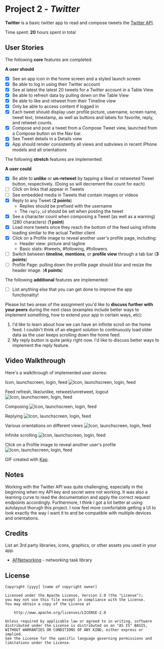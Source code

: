 # Project 2 - *Twitter*

**Twitter** is a basic twitter app to read and compose tweets the [Twitter API](https://apps.twitter.com/).

Time spent: **20** hours spent in total

## User Stories

The following **core** features are completed:

**A user should**

- [x] See an app icon in the home screen and a styled launch screen
- [x] Be able to log in using their Twitter account
- [x] See at latest the latest 20 tweets for a Twitter account in a Table View
- [x] Be able to refresh data by pulling down on the Table View
- [x] Be able to like and retweet from their Timeline view
- [x] Only be able to access content if logged in
- [x] Each tweet should display user profile picture, username, screen name, tweet text, timestamp, as well as buttons and labels for favorite, reply, and retweet counts.
- [x] Compose and post a tweet from a Compose Tweet view, launched from a Compose button on the Nav bar.
- [x] See Tweet details in a Details view
- [x] App should render consistently all views and subviews in recent iPhone models and all orientations

The following **stretch** features are implemented:

**A user could**

- [x] Be able to **unlike** or **un-retweet** by tapping a liked or retweeted Tweet button, respectively. (Doing so will decrement the count for each)
- [ ] Click on links that appear in Tweets
- [ ] See embedded media in Tweets that contain images or videos
- [x] Reply to any Tweet (**2 points**)
  - Replies should be prefixed with the username
  - The `reply_id` should be set when posting the tweet
- [x] See a character count when composing a Tweet (as well as a warning) (280 characters) (**1 point**)
- [x] Load more tweets once they reach the bottom of the feed using infinite loading similar to the actual Twitter client
- [x] Click on a Profile image to reveal another user's profile page, including:
  - Header view: picture and tagline
  - Basic stats: #tweets, #following, #followers
- [ ] Switch between **timeline**, **mentions**, or **profile view** through a tab bar (**3 points**)
- [ ] Profile Page: pulling down the profile page should blur and resize the header image. (**4 points**)

The following **additional** features are implemented:

- [ ] List anything else that you can get done to improve the app functionality!

Please list two areas of the assignment you'd like to **discuss further with your peers** during the next class (examples include better ways to implement something, how to extend your app in certain ways, etc):

1. I'd like to learn about how we can have an infinite scroll on the home feed. I couldn't think of an elegant solution to continuously load older data as the user keeps scrolling down the home feed.
2. My reply button is quite janky right now. I'd like to discuss better ways to implement the reply feature.

## Video Walkthrough

Here's a walkthrough of implemented user stories:

Icon, launchscreen, login, feed
<img src='https://github.com/iristfu/Twitter/blob/main/twitter-demo-1.gif' title='Icon, launchscreen, login, feed' width='' alt='Icon, launchscreen, login, feed' />

Feed refresh, like/unlike, retweet/unretweet, logout
<img src='https://github.com/iristfu/Twitter/blob/main/twitter-demo-2.gif' title='Icon, launchscreen, login, feed' width='' alt='Icon, launchscreen, login, feed' />

Composing
<img src='https://github.com/iristfu/Twitter/blob/main/twitter-demo-6.gif' title='Icon, launchscreen, login, feed' width='' alt='Icon, launchscreen, login, feed' />

Replying
<img src='https://github.com/iristfu/Twitter/blob/main/twitter-demo-3.gif' title='Icon, launchscreen, login, feed' width='' alt='Icon, launchscreen, login, feed' />

Various orientations on different views
<img src='https://github.com/iristfu/Twitter/blob/main/twitter-demo-5.gif' title='Icon, launchscreen, login, feed' width='' alt='Icon, launchscreen, login, feed' />

Infinite scrolling
<img src='https://github.com/iristfu/Twitter/blob/main/twitter-demo-infinite-scroll.gif' title='Icon, launchscreen, login, feed' width='' alt='Icon, launchscreen, login, feed' />

Click on a Profile image to reveal another user's profile
<img src='https://github.com/iristfu/Twitter/blob/main/twitter-demo-7-profile-view.gif' title='Icon, launchscreen, login, feed' width='' alt='Icon, launchscreen, login, feed' />



GIF created with [Kap](https://getkap.co/).

## Notes

Working with the Twitter API was quite challenging, especially in the beginning when my API key and secret were not working. It was also a learning curve to read the documentation and apply the correct request endpoints accordingly. Furthermore, I think I got a lot better at using autolayout thorugh this project. I now feel more comfortable getting a UI to look exactly the way I want it to and be compatible with multiple devices and orientations. 

## Credits

List an 3rd party libraries, icons, graphics, or other assets you used in your app.

- [AFNetworking](https://github.com/AFNetworking/AFNetworking) - networking task library

## License

    Copyright [yyyy] [name of copyright owner]

    Licensed under the Apache License, Version 2.0 (the "License");
    you may not use this file except in compliance with the License.
    You may obtain a copy of the License at

        http://www.apache.org/licenses/LICENSE-2.0

    Unless required by applicable law or agreed to in writing, software
    distributed under the License is distributed on an "AS IS" BASIS,
    WITHOUT WARRANTIES OR CONDITIONS OF ANY KIND, either express or implied.
    See the License for the specific language governing permissions and
    limitations under the License.
